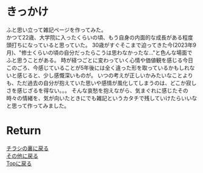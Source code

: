 # きっかけ

ふと思い立って雑記ページを作ってみた。<br>
かつて22歳、大学院に入ったくらいの頃、もう自身の内面的な成長がある程度頭打ちになっていると思っていた。
30歳がすぐそこまで迫ってきた今(2023年9月)、"修士くらいの頃の自分だったらこうは思わなかったな…"と色んな場面でふと思うことがある。
時が経つごとに変わっていく心情や価値観を感じる今日このごろ、今感じていることが5年後には全く違った形を取っているかもしれないと感じると、少し感慨深いものが。
いつの考えが正しいかみたいなことよりも、ただ過去の自分が抱えていた思いや感情が風化してしまうのは、どこか寂しさを感じざるを得ない。。。
そんな哀愁を抱えながら、気まぐれに感じたその時々の情緒を、気が向いたときにでも雑記というカタチで残していけたらいいなと思って作ってみました。



# Return
[チラシの裏に戻る](./zakki.md)<br>
[その他に戻る](../others.md)<br>
[Topに戻る](https://motoyashinozaki.github.io/minidora/)